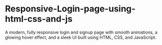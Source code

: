 # Responsive-Login-page-using-html-css-and-js
A modern, fully responsive login and signup page with smooth animations, a glowing hover effect, and a sleek UI built using HTML, CSS, and JavaScript.
